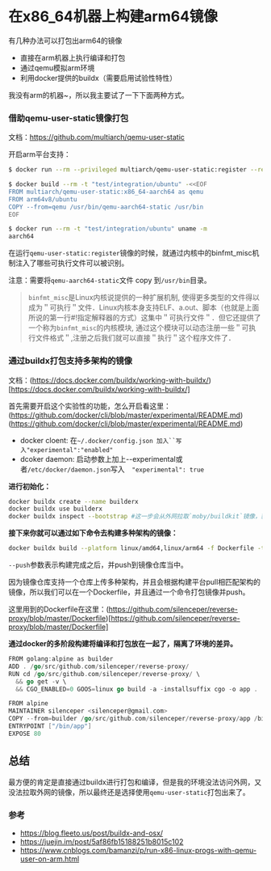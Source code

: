 # 在x86_64机器上构建arm64镜像



有几种办法可以打包出arm64的镜像

- 直接在arm机器上执行编译和打包
- 通过qemu模拟arm环境
- 利用docker提供的buildx（需要启用试验性特性）

我没有arm的机器~，所以我主要试了一下下面两种方式。


### 借助qemu-user-static镜像打包
文档：https://github.com/multiarch/qemu-user-static

开启arm平台支持：

```sh
$ docker run --rm --privileged multiarch/qemu-user-static:register --reset

$ docker build --rm -t "test/integration/ubuntu" -<<EOF
FROM multiarch/qemu-user-static:x86_64-aarch64 as qemu
FROM arm64v8/ubuntu
COPY --from=qemu /usr/bin/qemu-aarch64-static /usr/bin
EOF

$ docker run --rm -t "test/integration/ubuntu" uname -m
aarch64

```

在运行`qemu-user-static:register`镜像的时候，就通过内核中的binfmt_misc机制注入了哪些可执行文件可以被识别。


注意：需要将`qemu-aarch64-static`文件 copy 到`/usr/bin`目录。

> `binfmt_misc`是Linux内核说提供的一种扩展机制, 使得更多类型的文件得以成为＂可执行＂文件．Linux内核本身支持ELF、a.out、脚本（也就是上面所说的第一行#!指定解释器的方式）这集中＂可执行文件＂．但它还提供了一个称为`binfmt_misc`的内核模块, 通过这个模块可以动态注册一些＂可执行文件格式＂,注册之后我们就可以直接＂执行＂这个程序文件了．



### 通过buildx打包支持多架构的镜像
文档：(https://docs.docker.com/buildx/working-with-buildx/)[https://docs.docker.com/buildx/working-with-buildx/]

首先需要开启这个实验性的功能，怎么开启看这里：(https://github.com/docker/cli/blob/master/experimental/README.md)(https://github.com/docker/cli/blob/master/experimental/README.md)

- docker cloent: 在`~/.docker/config.json 加入``写入"experimental":"enabled"`
- dcoker daemon: 启动参数上加上--experimental或者`/etc/docker/daemon.json`写入`  "experimental": true`

**进行初始化：**

```bash
docker buildx create --name builderx
docker buildx use builderx
docker buildx inspect --bootstrap #这一步会从外网拉取`moby/buildkit`镜像，貌似还改不了
```

**接下来你就可以通过如下命令去构建多种架构的镜像：**

```bash
docker buildx build --platform linux/amd64,linux/arm64 -f Dockerfile -t silenceper/reverse-proxy .  --push
```
`--push`参数表示构建完成之后，并push到镜像仓库当中。


因为镜像仓库支持一个仓库上传多种架构，并且会根据构建平台pull相匹配架构的镜像，所以我们可以在一个Dockerfile，并且通过一个命令打包镜像并push。


这里用到的Dockerfile在这里：(https://github.com/silenceper/reverse-proxy/blob/master/Dockerfile)[https://github.com/silenceper/reverse-proxy/blob/master/Dockerfile]

**通过docker的多阶段构建将编译和打包放在一起了，隔离了环境的差异。**

```go
FROM golang:alpine as builder
ADD . /go/src/github.com/silenceper/reverse-proxy/
RUN cd /go/src/github.com/silenceper/reverse-proxy/ \
  && go get -v \
  && CGO_ENABLED=0 GOOS=linux go build -a -installsuffix cgo -o app .

FROM alpine
MAINTAINER silenceper <silenceper@gmail.com>
COPY --from=builder /go/src/github.com/silenceper/reverse-proxy/app /bin/app
ENTRYPOINT ["/bin/app"]
EXPOSE 80
```




## 总结
最方便的肯定是直接通过buildx进行打包和编译，但是我的环境没法访问外网，又没法拉取外网的镜像，所以最终还是选择使用`qemu-user-static`打包出来了。



### 参考

- https://blog.fleeto.us/post/buildx-and-osx/
- https://juejin.im/post/5af86fb15188251b8015c102
- https://www.cnblogs.com/bamanzi/p/run-x86-linux-progs-with-qemu-user-on-arm.html


